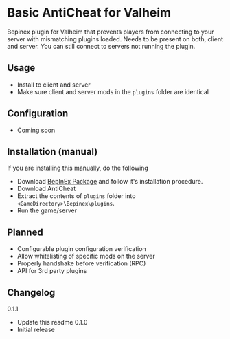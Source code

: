# Basic AntiCheat for Valheim

Bepinex plugin for Valheim that prevents players from connecting to your server with mismatching plugins loaded.
Needs to be present on both, client and server.
You can still connect to servers not running the plugin.

## Usage

- Install to client and server
- Make sure client and server mods in the `plugins` folder are identical

## Configuration

- Coming soon

## Installation (manual)

If you are installing this manually, do the following

- Download [BepInEx Package](https://valheim.thunderstore.io/package/denikson/BepInExPack_Valheim/) and follow it's installation procedure.
- Download AntiCheat
- Extract the contents of `plugins` folder into `<GameDirectory>\Bepinex\plugins`.
- Run the game/server

## Planned

- Configurable plugin configuration verification
- Allow whitelisting of specific mods on the server
- Properly handshake before verification (RPC)
- API for 3rd party plugins

## Changelog
0.1.1
- Update this readme
0.1.0
- Initial release
